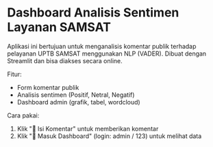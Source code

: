 # Dashboard Analisis Sentimen Layanan SAMSAT

Aplikasi ini bertujuan untuk menganalisis komentar publik terhadap pelayanan UPTB SAMSAT menggunakan NLP (VADER). Dibuat dengan Streamlit dan bisa diakses secara online.

Fitur:
- Form komentar publik
- Analisis sentimen (Positif, Netral, Negatif)
- Dashboard admin (grafik, tabel, wordcloud)

Cara pakai:
1. Klik "📝 Isi Komentar" untuk memberikan komentar
2. Klik "🔐 Masuk Dashboard" (login: admin / 123) untuk melihat data
